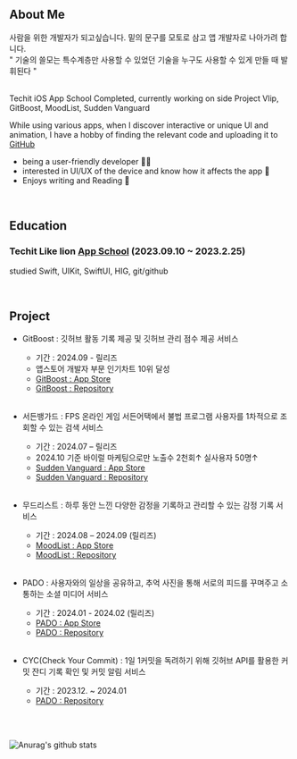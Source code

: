 ## About Me
사람을 위한 개발자가 되고싶습니다. 밑의 문구를 모토로 삼고 앱 개발자로 나아가려 합니다.<br>
" 기술의 쓸모는 특수계층만 사용할 수 있었던 기술을 누구도 사용할 수 있게 만들 때 발휘된다 " <br><br>

Techit iOS App School Completed, currently working on side Project Vlip, GitBoost, MoodList, Sudden Vanguard

While using various apps, when I discover interactive or unique UI and animation, I have a hobby of finding the relevant code and uploading it to [GitHub](https://github.com/ha-nabi/Components)

- being a user-friendly developer 😶‍🌫️
- interested in UI/UX of the device and know how it affects the app 📱
- Enjoys writing and Reading 📝

<br>

## Education

### Techit Like lion [App School](https://techit.education/school) (2023.09.10 ~ 2023.2.25)
studied Swift, UIKit, SwiftUI, HIG, git/github

<br>

## Project
- GitBoost : 깃허브 활동 기록 제공 및 깃허브 관리 점수 제공 서비스
  - 기간 : 2024.09 - 릴리즈
  - 앱스토어 개발자 부문 인기차트 10위 달성
  - [GitBoost : App Store](https://apps.apple.com/kr/app/gitboost/id6708242399)<br>
  - [GitBoost :  Repository](https://github.com/ha-nabi/GitBoost) <br><br>

- 서든뱅가드 : FPS 온라인 게임 서든어택에서 불법 프로그램 사용자를 1차적으로 조회할 수 있는 검색 서비스
  - 기간 : 2024.07 – 릴리즈
  - 2024.10 기준 바이럴 마케팅으로만 노출수 2천회↑ 실사용자 50명↑
  - [Sudden Vanguard : App Store](https://apps.apple.com/kr/app/%EC%84%9C%EB%93%A0%EB%B1%85%EA%B0%80%EB%93%9C/id6670616799)<br>
  - [Sudden Vanguard :  Repository](https://github.com/Svanguard/SuddenVanguard)<br><br>
  
- 무드리스트 : 하루 동안 느낀 다양한 감정을 기록하고 관리할 수 있는 감정 기록 서비스
  - 기간 : 2024.08 – 2024.09 (릴리즈)
  - [MoodList : App Store](https://apps.apple.com/kr/app/%EB%AC%B4%EB%93%9C%EB%A6%AC%EC%8A%A4%ED%8A%B8/id6657972862)<br>
  - [MoodList :  Repository](https://github.com/ha-nabi/MoodList)<br><br>

- PADO : 사용자와의 일상을 공유하고, 추억 사진을 통해 서로의 피드를 꾸며주고 소통하는 소셜 미디어 서비스
  - 기간 : 2024.01 - 2024.02 (릴리즈)
  - [PADO : App Store](https://apps.apple.com/kr/app/pado-%ED%8C%8C%EB%8F%84/id6475384446)<br>
  - [PADO :  Repository](https://github.com/4T2F/PADO)<br><br>

- CYC(Check Your Commit) : 1일 1커밋을 독려하기 위해 깃허브 API를 활용한 커밋 잔디 기록 확인 및 커밋 알림 서비스
  - 기간 : 2023.12. ~ 2024.01
  - [PADO :  Repository](https://github.com/4T2F/CYC)<br><br>

<br>

![Anurag's github stats](https://github-readme-stats.vercel.app/api?username=ha-nabi&show_icons=true&theme=github_dark)
